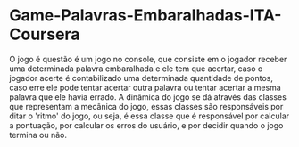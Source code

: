 # Game-Palavras-Embaralhadas-ITA-Coursera
O jogo é questão é um jogo no console, que consiste em o jogador receber uma determinada palavra embaralhada e ele tem que acertar,
caso o jogador acerte é contabilizado uma determinada quantidade de pontos, caso erre ele pode tentar acertar outra palavra ou tentar 
acertar a mesma palavra que ele havia errado. A dinâmica do jogo se dá através das classes que representam a mecânica do jogo, essas 
classes são responsáveis por ditar o 'ritmo' do jogo, ou seja, é essa classe que é responsável por calcular a pontuação, por calcular 
os erros do usuário, e por decidir quando o jogo termina ou não.
